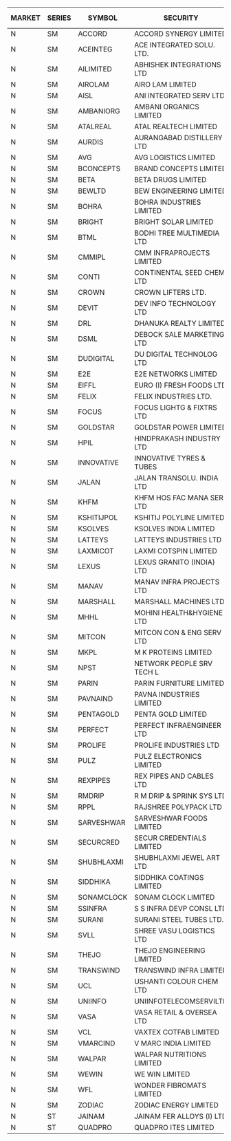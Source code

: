 


| MARKET | SERIES | SYMBOL | SECURITY | PREV CL PR | OPEN PRICE | HIGH PRICE | LOW PRICE | CLOSE PRICE | NET TRDVAL | NET TRDQTY | CORP IND | HI 52 WK | LO 52 WK |
| ----- | ----- | ----- | ----- | ----- | ----- | ----- | ----- | ----- | ----- | ----- | ----- | ----- | ----- |
| N | SM | ACCORD | ACCORD SYNERGY LIMITED | 22.95 | 24.05 | 24.05 | 22.25 | 22.25 | 140700.00 | 6000 |  | 26.75 | 14.45 |
| N | SM | ACEINTEG | ACE INTEGRATED SOLU. LTD. | 16.30 | 17.10 | 17.10 | 17.10 | 17.10 | 76950.00 | 4500 |  | 23.30 | 14.45 |
| N | SM | AILIMITED | ABHISHEK INTEGRATIONS LTD | 23.65 | 24.75 | 24.80 | 24.75 | 24.80 | 222900.00 | 9000 |  | 38.60 | 19.00 |
| N | SM | AIROLAM | AIRO LAM LIMITED | 75.95 | 74.00 | 74.00 | 74.00 | 74.00 | 222000.00 | 3000 |  | 80.00 | 20.40 |
| N | SM | AISL | ANI INTEGRATED SERV LTD. | 63.85 | 63.00 | 63.00 | 63.00 | 63.00 | 75600.00 | 1200 |  | 65.10 | 18.10 |
| N | SM | AMBANIORG | AMBANI ORGANICS LIMITED | 100.60 | 102.00 | 102.00 | 102.00 | 102.00 | 408000.00 | 4000 |  | 114.85 | 43.70 |
| N | SM | ATALREAL | ATAL REALTECH LIMITED | 186.15 | 183.85 | 183.85 | 177.50 | 179.25 | 6941200.00 | 38400 |  | 188.40 | 30.95 |
| N | SM | AURDIS | AURANGABAD DISTILLERY LTD | 78.30 | 79.90 | 80.00 | 75.00 | 75.35 | 923800.00 | 12000 |  | 80.00 | 25.80 |
| N | SM | AVG | AVG LOGISTICS LIMITED | 57.50 | 60.00 | 60.35 | 60.00 | 60.35 | 288840.00 | 4800 |  | 83.00 | 40.65 |
| N | SM | BCONCEPTS | BRAND CONCEPTS LIMITED | 39.80 | 43.75 | 43.75 | 43.70 | 43.75 | 2099850.00 | 48000 |  | 43.75 | 14.55 |
| N | SM | BETA | BETA DRUGS LIMITED | 594.90 | 665.00 | 665.00 | 603.25 | 611.55 | 8623360.00 | 13600 |  | 665.00 | 102.00 |
| N | SM | BEWLTD | BEW ENGINEERING LIMITED | 304.25 | 319.45 | 319.45 | 319.45 | 319.45 | 638900.00 | 2000 |  | 319.45 | 228.15 |
| N | SM | BOHRA | BOHRA INDUSTRIES LIMITED | 4.05 | 4.00 | 4.00 | 4.00 | 4.00 | 40000.00 | 10000 |  | 7.25 | .95 |
| N | SM | BRIGHT | BRIGHT SOLAR LIMITED | 4.90 | 4.95 | 5.00 | 4.95 | 4.95 | 657000.00 | 132000 |  | 15.55 | 4.60 |
| N | SM | BTML | BODHI TREE MULTIMEDIA LTD | 96.10 | 100.90 | 100.90 | 100.90 | 100.90 | 121080.00 | 1200 |  | 117.70 | 64.05 |
| N | SM | CMMIPL | CMM INFRAPROJECTS LIMITED | 16.00 | 15.25 | 16.80 | 15.25 | 16.15 | 340800.00 | 21000 |  | 21.05 | 2.25 |
| N | SM | CONTI | CONTINENTAL SEED CHEM LTD | 6.65 | 6.40 | 6.40 | 6.40 | 6.40 | 42662.40 | 6666 |  | 11.40 | 5.20 |
| N | SM | CROWN | CROWN LIFTERS LTD. | 157.95 | 162.00 | 162.00 | 155.00 | 156.20 | 2080000.00 | 13000 |  | 162.00 | 38.00 |
| N | SM | DEVIT | DEV INFO TECHNOLOGY LTD | 131.10 | 125.00 | 141.00 | 124.00 | 136.00 | 8218200.00 | 63000 |  | 142.00 | 85.00 |
| N | SM | DRL | DHANUKA REALTY LIMITED | 18.20 | 19.10 | 19.10 | 19.10 | 19.10 | 458400.00 | 24000 |  | 19.10 | 7.50 |
| N | SM | DSML | DEBOCK SALE MARKETING LTD | 54.15 | 56.85 | 56.85 | 54.00 | 56.85 | 8482500.00 | 150000 |  | 56.85 | 5.75 |
| N | SM | DUDIGITAL | DU DIGITAL TECHNOLOG LTD | 132.30 | 136.00 | 138.90 | 136.00 | 138.90 | 1377300.00 | 10000 |  | 150.05 | 95.00 |
| N | SM | E2E | E2E NETWORKS LIMITED | 45.30 | 47.55 | 47.55 | 47.55 | 47.55 | 475500.00 | 10000 |  | 61.30 | 34.50 |
| N | SM | EIFFL | EURO (I) FRESH FOODS LTD | 136.35 | 143.15 | 143.15 | 129.60 | 130.00 | 2094760.00 | 15200 |  | 143.15 | 64.80 |
| N | SM | FELIX | FELIX INDUSTRIES LTD. | 39.70 | 37.75 | 37.75 | 37.75 | 37.75 | 151000.00 | 4000 |  | 51.25 | 31.00 |
| N | SM | FOCUS | FOCUS LIGHTG & FIXTRS LTD | 60.90 | 57.90 | 60.25 | 57.90 | 59.35 | 1242150.00 | 21000 |  | 71.90 | 18.05 |
| N | SM | GOLDSTAR | GOLDSTAR POWER LIMITED | 22.20 | 23.00 | 23.10 | 23.00 | 23.10 | 276600.00 | 12000 |  | 23.10 | 19.70 |
| N | SM | HPIL | HINDPRAKASH INDUSTRY LTD | 45.50 | 51.00 | 54.00 | 51.00 | 54.00 | 630000.00 | 12000 |  | 55.00 | 45.40 |
| N | SM | INNOVATIVE | INNOVATIVE TYRES & TUBES | 11.00 | 11.00 | 11.00 | 11.00 | 11.00 | 33000.00 | 3000 |  | 20.45 | 5.65 |
| N | SM | JALAN | JALAN TRANSOLU. INDIA LTD | 13.50 | 13.50 | 13.80 | 12.85 | 13.80 | 160950.00 | 12000 |  | 14.90 | 2.75 |
| N | SM | KHFM | KHFM HOS FAC MANA SER LTD | 60.05 | 62.95 | 62.95 | 60.05 | 60.05 | 1111350.00 | 18000 |  | 63.75 | 25.75 |
| N | SM | KSHITIJPOL | KSHITIJ POLYLINE LIMITED | 37.00 | 35.15 | 35.15 | 35.15 | 35.15 | 164009.90 | 4666 |  | 45.65 | 19.85 |
| N | SM | KSOLVES | KSOLVES INDIA LIMITED | 358.65 | 356.00 | 358.00 | 350.00 | 356.90 | 6238640.00 | 17600 |  | 1718.20 | 226.00 |
| N | SM | LATTEYS | LATTEYS INDUSTRIES LTD | 61.20 | 63.80 | 63.80 | 61.00 | 61.00 | 758900.00 | 12000 |  | 67.90 | 42.90 |
| N | SM | LAXMICOT | LAXMI COTSPIN LIMITED | 26.10 | 26.95 | 26.95 | 26.95 | 26.95 | 161700.00 | 6000 |  | 36.55 | 7.50 |
| N | SM | LEXUS | LEXUS GRANITO (INDIA) LTD | 11.65 | 12.20 | 12.20 | 12.20 | 12.20 | 48800.00 | 4000 |  | 22.50 | 7.20 |
| N | SM | MANAV | MANAV INFRA PROJECTS LTD | 7.65 | 8.00 | 8.00 | 8.00 | 8.00 | 64000.00 | 8000 |  | 8.45 | 4.20 |
| N | SM | MARSHALL | MARSHALL MACHINES LTD | 32.00 | 30.00 | 32.00 | 30.00 | 32.00 | 366300.00 | 12000 |  | 43.15 | 6.70 |
| N | SM | MHHL | MOHINI HEALTH&HYGIENE LTD | 20.20 | 19.55 | 20.05 | 19.40 | 20.05 | 177000.00 | 9000 |  | 39.50 | 15.35 |
| N | SM | MITCON | MITCON CON & ENG SERV LTD | 57.00 | 52.05 | 57.00 | 52.05 | 57.00 | 1244100.00 | 22000 |  | 64.95 | 33.10 |
| N | SM | MKPL | M K PROTEINS LIMITED | 138.45 | 145.35 | 145.35 | 145.35 | 145.35 | 872100.00 | 6000 |  | 145.35 | 75.10 |
| N | SM | NPST | NETWORK PEOPLE SRV TECH L | 71.50 | 71.60 | 71.60 | 71.60 | 71.60 | 114560.00 | 1600 |  | 78.00 | 67.00 |
| N | SM | PARIN | PARIN FURNITURE LIMITED | 47.50 | 51.00 | 53.10 | 51.00 | 53.10 | 419300.00 | 8000 |  | 75.00 | 44.00 |
| N | SM | PAVNAIND | PAVNA INDUSTRIES LIMITED | 201.00 | 203.00 | 215.00 | 203.00 | 209.35 | 502400.00 | 2400 |  | 215.00 | 165.05 |
| N | SM | PENTAGOLD | PENTA GOLD LIMITED | 81.50 | 82.75 | 82.75 | 82.75 | 82.75 | 248250.00 | 3000 |  | 115.00 | 15.60 |
| N | SM | PERFECT | PERFECT INFRAENGINEER LTD | 11.40 | 11.40 | 11.40 | 11.40 | 11.40 | 68400.00 | 6000 |  | 12.55 | 8.25 |
| N | SM | PROLIFE | PROLIFE INDUSTRIES LTD | 97.10 | 92.25 | 100.00 | 92.25 | 100.00 | 576750.00 | 6000 |  | 117.00 | 33.25 |
| N | SM | PULZ | PULZ ELECTRONICS LIMITED | 15.00 | 15.10 | 15.10 | 15.10 | 15.10 | 362400.00 | 24000 |  | 20.90 | 9.75 |
| N | SM | REXPIPES | REX PIPES AND CABLES LTD | 51.80 | 54.35 | 54.35 | 49.25 | 50.20 | 12025600.00 | 236000 |  | 64.35 | 26.00 |
| N | SM | RMDRIP | R M DRIP & SPRINK SYS LTD | 17.25 | 16.40 | 17.00 | 16.40 | 17.00 | 66800.00 | 4000 |  | 59.00 | 15.50 |
| N | SM | RPPL | RAJSHREE POLYPACK LTD | 186.35 | 180.25 | 193.00 | 180.00 | 180.75 | 2999950.00 | 16000 |  | 200.00 | 70.50 |
| N | SM | SARVESHWAR | SARVESHWAR FOODS LIMITED | 23.60 | 24.70 | 24.75 | 24.10 | 24.60 | 393600.00 | 16000 |  | 37.85 | 9.60 |
| N | SM | SECURCRED | SECUR CREDENTIALS LIMITED | 28.50 | 27.90 | 27.90 | 27.90 | 27.90 | 16740.00 | 600 |  | 36.25 | 12.00 |
| N | SM | SHUBHLAXMI | SHUBHLAXMI JEWEL ART LTD | 13.95 | 13.60 | 13.60 | 13.60 | 13.60 | 40800.00 | 3000 |  | 26.80 | 11.20 |
| N | SM | SIDDHIKA | SIDDHIKA COATINGS LIMITED | 92.75 | 92.75 | 92.75 | 92.75 | 92.75 | 185500.00 | 2000 |  | 92.75 | 45.00 |
| N | SM | SONAMCLOCK | SONAM CLOCK LIMITED | 66.00 | 67.00 | 67.35 | 63.05 | 65.00 | 4100100.00 | 63000 |  | 67.35 | 39.00 |
| N | SM | SSINFRA | S S INFRA DEVP CONSL LTD | 9.75 | 10.20 | 10.20 | 10.20 | 10.20 | 61200.00 | 6000 |  | 10.50 | 5.65 |
| N | SM | SURANI | SURANI STEEL TUBES LTD. | 43.40 | 44.00 | 44.00 | 44.00 | 44.00 | 88000.00 | 2000 |  | 46.65 | 17.35 |
| N | SM | SVLL | SHREE VASU LOGISTICS LTD | 97.00 | 100.10 | 100.10 | 100.10 | 100.10 | 1001000.00 | 10000 |  | 105.00 | 76.00 |
| N | SM | THEJO | THEJO ENGINEERING LIMITED | 3660.70 | 3699.00 | 3900.00 | 3650.00 | 3805.00 | 44342872.50 | 11700 |  | 3900.00 | 980.00 |
| N | SM | TRANSWIND | TRANSWIND INFRA LIMITED | 4.80 | 4.80 | 5.00 | 4.80 | 5.00 | 58400.00 | 12000 |  | 8.30 | 3.80 |
| N | SM | UCL | USHANTI COLOUR CHEM LTD | 55.90 | 57.00 | 57.00 | 55.00 | 56.25 | 447500.00 | 8000 |  | 57.00 | 24.00 |
| N | SM | UNIINFO | UNIINFOTELECOMSERVILTD | 24.55 | 24.65 | 24.65 | 24.65 | 24.65 | 49300.00 | 2000 |  | 27.45 | 7.85 |
| N | SM | VASA | VASA RETAIL & OVERSEA LTD | 6.00 | 6.00 | 6.00 | 6.00 | 6.00 | 24000.00 | 4000 |  | 7.40 | 4.95 |
| N | SM | VCL | VAXTEX COTFAB LIMITED | 77.00 | 78.50 | 78.50 | 75.00 | 77.50 | 693000.00 | 9000 |  | 78.50 | 17.00 |
| N | SM | VMARCIND | V MARC INDIA LIMITED | 37.00 | 35.00 | 38.35 | 35.00 | 38.35 | 335100.00 | 9000 |  | 45.00 | 25.35 |
| N | SM | WALPAR | WALPAR NUTRITIONS LIMITED | 34.35 | 34.35 | 34.35 | 34.35 | 34.35 | 68700.00 | 2000 |  | 51.50 | 31.55 |
| N | SM | WEWIN | WE WIN LIMITED | 20.75 | 21.75 | 21.75 | 21.75 | 21.75 | 130500.00 | 6000 |  | 55.15 | 13.05 |
| N | SM | WFL | WONDER FIBROMATS LIMITED | 96.45 | 101.25 | 101.25 | 101.25 | 101.25 | 259200.00 | 2560 |  | 157.95 | 42.70 |
| N | SM | ZODIAC | ZODIAC ENERGY LIMITED | 29.90 | 30.00 | 30.10 | 30.00 | 30.10 | 240400.00 | 8000 |  | 30.95 | 11.50 |
| N | ST | JAINAM | JAINAM FER ALLOYS (I) LTD | 70.00 | 73.00 | 76.65 | 73.00 | 73.10 | 49506900.00 | 674000 |  | 76.65 | 73.00 |
| N | ST | QUADPRO | QUADPRO ITES LIMITED | 18.20 | 19.05 | 19.10 | 18.00 | 19.10 | 6725100.00 | 354000 |  | 20.00 | 16.75 |



